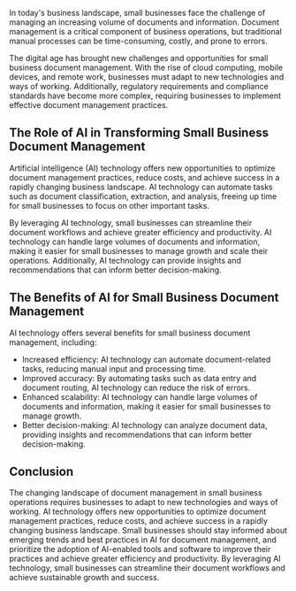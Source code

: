 
In today's business landscape, small businesses face the challenge of managing an increasing volume of documents and information. Document management is a critical component of business operations, but traditional manual processes can be time-consuming, costly, and prone to errors.

The digital age has brought new challenges and opportunities for small business document management. With the rise of cloud computing, mobile devices, and remote work, businesses must adapt to new technologies and ways of working. Additionally, regulatory requirements and compliance standards have become more complex, requiring businesses to implement effective document management practices.

The Role of AI in Transforming Small Business Document Management
-----------------------------------------------------------------

Artificial intelligence (AI) technology offers new opportunities to optimize document management practices, reduce costs, and achieve success in a rapidly changing business landscape. AI technology can automate tasks such as document classification, extraction, and analysis, freeing up time for small businesses to focus on other important tasks.

By leveraging AI technology, small businesses can streamline their document workflows and achieve greater efficiency and productivity. AI technology can handle large volumes of documents and information, making it easier for small businesses to manage growth and scale their operations. Additionally, AI technology can provide insights and recommendations that can inform better decision-making.

The Benefits of AI for Small Business Document Management
---------------------------------------------------------

AI technology offers several benefits for small business document management, including:

* Increased efficiency: AI technology can automate document-related tasks, reducing manual input and processing time.
* Improved accuracy: By automating tasks such as data entry and document routing, AI technology can reduce the risk of errors.
* Enhanced scalability: AI technology can handle large volumes of documents and information, making it easier for small businesses to manage growth.
* Better decision-making: AI technology can analyze document data, providing insights and recommendations that can inform better decision-making.

Conclusion
----------

The changing landscape of document management in small business operations requires businesses to adapt to new technologies and ways of working. AI technology offers new opportunities to optimize document management practices, reduce costs, and achieve success in a rapidly changing business landscape. Small businesses should stay informed about emerging trends and best practices in AI for document management, and prioritize the adoption of AI-enabled tools and software to improve their practices and achieve greater efficiency and productivity. By leveraging AI technology, small businesses can streamline their document workflows and achieve sustainable growth and success.
